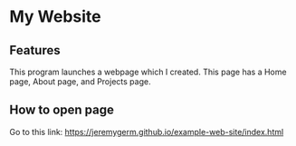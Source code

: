 # My Website

## Features

This program launches a webpage which I created.
This page has a Home page, About page, and Projects page.

## How to open page

Go to this link: https://jeremygerm.github.io/example-web-site/index.html